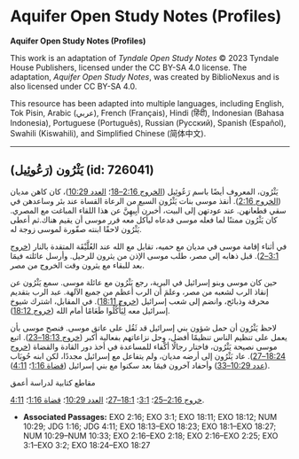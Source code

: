 # Aquifer Open Study Notes (Profiles)

**Aquifer Open Study Notes (Profiles)**

This work is an adaptation of *Tyndale Open Study Notes* © 2023 Tyndale House Publishers, licensed under the CC BY\-SA 4\.0 license. The adaptation, *Aquifer Open Study Notes*, was created by BiblioNexus and is also licensed under CC BY\-SA 4\.0\.

This resource has been adapted into multiple languages, including English, Tok Pisin, Arabic (عربي), French (Français), Hindi (हिंदी), Indonesian (Bahasa Indonesia), Portuguese (Português), Russian (Русский), Spanish (Español), Swahili (Kiswahili), and Simplified Chinese (简体中文).



--------------------------------

## يَثْرُون (رَعُوئِيل) (id: 726041)

يَثْرُون، المعروف أيضًا باسم رَعُوئِيل ([الخروج 2:16–18](https://ref.ly/Exod2:16-Exod2:18)؛ [العدد 10:29](https://ref.ly/Num10:29))، كان كاهن مديان ([الخروج 2:16](https://ref.ly/Exod2:16)). أنقذ موسى بنات يَثْرُون السبع من الرعاة القساة عند بئر وساعدهن في سقي قطعانهن. عند عودتهن إلى البيت، أخبرن أَبِيهِنَّ عن هذا اللقاء المباغت مع المصري. كان يَثْرُون ممتنًا لما فعله موسى فدعاه ليأكل معه قرر موسى أن يقيم هناك.ثم أعطى يَثْرُون لاحقًا ابنته صفّورة لموسى زوجة له.

في أثناء إقامة موسى في مديان مع حميه، تقابل مع الله عند العُلَّيْقَة المتقدة بالنار ([خروج 3:1–2](https://ref.ly/Exod3:1-Exod3:2)). قبل ذهابه إلى مصر، طلب موسى الإذن من يثرون للرحيل. وأرسل عائلته فيمَا بعد للبقاء مع يثرون وقت الخروج من مصر.

حين كان موسى وبنو إسرائيل في البرية، رجع يَثْرُون مع عائلة موسى. سمع يَثْرُون عن إنقاذ الرب لشعبه من مصر، وعلمَ أن الرب أعظم من جميع الآلهة. عبد الرب بتقديم محرقة وذبائح، وانضم إلى شعب إسرائيل ([خروج 18:11](https://ref.ly/Exod18:11)). في المقابل، اشترك شيوخ إسرائيل معه لِيَأْكُلُوا طَعَامًا أمام الله ([خروج 18:12](https://ref.ly/Exod18:12)).

لاحظ يَثْرُون أن حمل شؤون بني إسرائيل قد ثَقُل على عاتق موسى. فنصح موسى بأن يعمل على تنظيم الناس تنظيمًا أفضل، وحل نزاعاتهم بفعالية أكبر ([خروج 18:13–23](https://ref.ly/Exod18:13-Exod18:23)). اتبع موسى نصيحة يَثْرُون، فاختار رجالًا أكْفاء للمساعدة في أخذ دور القادة والقضاة ([خروج 18:24–27](https://ref.ly/Exod18:24-Exod18:27)). عاد يَثْرُون إلى أرضه مديان، ولم يتفاعل مع إسرائيل مجددًا، لكن ابنه حُوبَاب ([عدد 10:29–33](https://ref.ly/Num10:29-Num10:33)) وأحفاد آخرون فيمَا بعد سكنوا مع بني إسرائيل ([قضاة 1:16](https://ref.ly/Judg1:16)؛ [4:11](https://ref.ly/Judg4:11)).

مقاطع كتابية لدراسة أعمق

[خروج 2:16–25](https://ref.ly/Exod2:16-Exod2:25)؛ [3:1](https://ref.ly/Exod3:1)؛ [18:1–27](https://ref.ly/Exod18:1-Exod18:27)؛ [العدد 10:29](https://ref.ly/Num10:29)؛ [قضاة 1:16](https://ref.ly/Judg1:16)؛ [4:11](https://ref.ly/Judg4:11).

* **Associated Passages:** EXO 2:16; EXO 3:1; EXO 18:11; EXO 18:12; NUM 10:29; JDG 1:16; JDG 4:11; EXO 18:13–EXO 18:23; EXO 18:1–EXO 18:27; NUM 10:29–NUM 10:33; EXO 2:16–EXO 2:18; EXO 2:16–EXO 2:25; EXO 3:1–EXO 3:2; EXO 18:24–EXO 18:27

